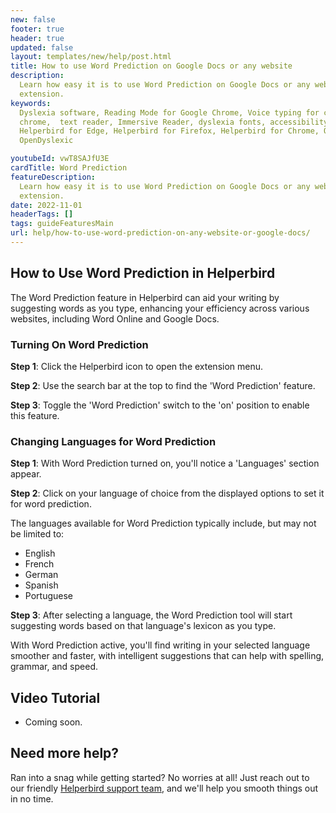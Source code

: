 ```yaml
---
new: false
footer: true
header: true
updated: false
layout: templates/new/help/post.html
title: How to use Word Prediction on Google Docs or any website
description:
  Learn how easy it is to use Word Prediction on Google Docs or any website with Helperbirds browser
  extension.
keywords:
  Dyslexia software, Reading Mode for Google Chrome, Voice typing for chrome, Text to speech for
  chrome,  text reader, Immersive Reader, dyslexia fonts, accessibility software, dyslexia software,
  Helperbird for Edge, Helperbird for Firefox, Helperbird for Chrome, Opendyslexic for Chrome,
  OpenDyslexic

youtubeId: vwT8SAJfU3E
cardTitle: Word Prediction
featureDescription:
  Learn how easy it is to use Word Prediction on Google Docs or any website with Helperbirds browser
  extension.
date: 2022-11-01
headerTags: []
tags: guideFeaturesMain
url: help/how-to-use-word-prediction-on-any-website-or-google-docs/
---
```



## How to Use Word Prediction in Helperbird

The Word Prediction feature in Helperbird can aid your writing by suggesting words as you type, enhancing your efficiency across various websites, including Word Online and Google Docs.

### Turning On Word Prediction

**Step 1**: Click the Helperbird icon to open the extension menu.

**Step 2**: Use the search bar at the top to find the 'Word Prediction' feature.

**Step 3**: Toggle the 'Word Prediction' switch to the 'on' position to enable this feature.

### Changing Languages for Word Prediction

**Step 1**: With Word Prediction turned on, you'll notice a 'Languages' section appear.

**Step 2**: Click on your language of choice from the displayed options to set it for word prediction.

The languages available for Word Prediction typically include, but may not be limited to:

- English
- French
- German
- Spanish
- Portuguese

**Step 3**: After selecting a language, the Word Prediction tool will start suggesting words based on that language's lexicon as you type.

With Word Prediction active, you'll find writing in your selected language smoother and faster, with intelligent suggestions that can help with spelling, grammar, and speed.

## Video Tutorial

- Coming soon.

## Need more help?

Ran into a snag while getting started? No worries at all! Just reach out to our friendly [Helperbird support team](/support/), and we'll help you smooth things out in no time.


